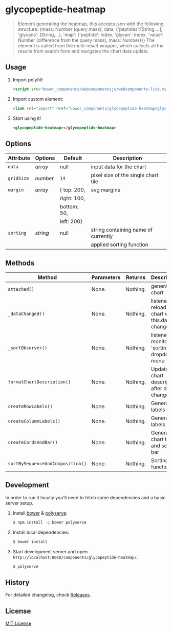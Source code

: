 # glycopeptide-heatmap

> Element generating the heatmap, this accepts json with the following structure:
> {mass: Number (query mass), data: {'peptides':[String,...], 'glycans': [String,...], 
> 'map': {'peptide': Index, 'glycan': Index, 'value': Number (difference from the query mass),
> mass: Number}}}
> The element is called from the multi-result wrapper, which collects all the results from 
> search form and navigates the chart data update.

## Usage

1. Import polyfill:

    ```html
    <script src="bower_components/webcomponentsjs/webcomponents-lite.min.js"></script>
    ```

2. Import custom element:

    ```html
    <link rel="import" href="bower_components/glycopeptide-heatmap/glycopeptide-heatmap.html">
    ```

3. Start using it!

    ```html
    <glycopeptide-heatmap></glycopeptide-heatmap>
    ```

## Options

Attribute     | Options     | Default      | Description
---           | ---         | ---          | ---
`data`        | *array*     |  null        | input data for the chart
`gridSize`    | *number*    | `14`         | pixel size of the single chart tile
`margin`      | *array*     | { top: 200,  | svg margins
              |             | right: 100,  |
              |             | bottom: 50,  |
              |             | left: 200}   | 
 `sorting`    | *string*    | null         | string containing name of currently 
              |             |              | applied sorting function               

## Methods

Method                    | Parameters   | Returns     | Description
---                       | ---          | ---         | ---
`attached()`              | None.        | Nothing.    | generates chart
`_dataChanged()`          | None.        | Nothing.    | listener, reloads the chart when this.data is changed
`_sortObserver()`         | None.        | Nothing.    | listener monitoring 'sorting' dropdown menu 
`formatChartDescription()`| None.        | Nothing.    | Updates chart description after data change
`createRowLabels()`       | None.        | Nothing.    | Generate labels
`createColumnLabels()`    | None.        | Nothing.    | Generate labels
`createCardsAndBar()`     | None.        | Nothing.    | Generate chart tiles and score bar
`sortBySequenceAndComposition()`| None.  | Nothing.    | Sorting function


## Development

In order to run it locally you'll need to fetch some dependencies and a basic server setup.

1. Install [bower](http://bower.io/) & [polyserve](https://npmjs.com/polyserve):

    ```sh
    $ npm install -g bower polyserve
    ```

2. Install local dependencies:

    ```sh
    $ bower install
    ```

3. Start development server and open `http://localhost:8080/components/glycopeptide-heatmap/`.

    ```sh
    $ polyserve
    ```

## History

For detailed changelog, check [Releases](https://bitbucket.org/sib-pig/glycopeptide-heatmap/releases).

## License

[MIT License](http://opensource.org/licenses/MIT)
